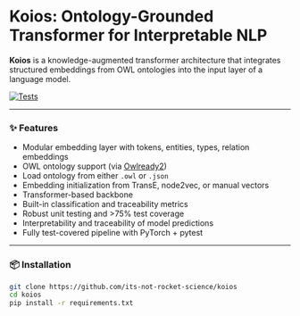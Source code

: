 # Koios: Ontology-Grounded Transformer for Interpretable NLP

**Koios** is a knowledge-augmented transformer architecture that integrates structured embeddings from OWL ontologies into the input layer of a language model.

[![Tests](https://github.com/its-not-rocket-science/koios/actions/workflows/ci.yml/badge.svg)](https://github.com/its-not-rocket-science/koios/actions)

---

### ✨ Features

- Modular embedding layer with tokens, entities, types, relation embeddings
- OWL ontology support (via [Owlready2](https://owlready2.readthedocs.io/))
- Load ontology from either `.owl` or `.json`
- Embedding initialization from TransE, node2vec, or manual vectors
- Transformer-based backbone
- Built-in classification and traceability metrics
- Robust unit testing and >75% test coverage
- Interpretability and traceability of model predictions
- Fully test-covered pipeline with PyTorch + pytest

---

### 📦 Installation

```bash
git clone https://github.com/its-not-rocket-science/koios
cd koios
pip install -r requirements.txt
